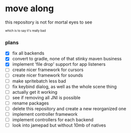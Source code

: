 # move along
this repository is not for mortal eyes to see  

<sup><sup>which is to say it's really bad</sup></sup>


### plans
- [X] fix all backends
- [X] convert to gradle, none of that stinky maven business
- [X] implement 'file drop' support for app listeners
- [ ] create nicer framework for cursors
- [ ] create nicer framework for sounds
- [ ] make spritebatch less bad
- [ ] fix keybind dialog, as well as the whole scene thing
- [ ] actually get it working
- [ ] see if removing all JNI is possible
- [ ] rename packages
- [ ] delete this repository and create a new reorganized one
- [ ] implement controller framework
- [ ] implement controllers for each backend
- [ ] look into jamepad but without 10mb of natives
